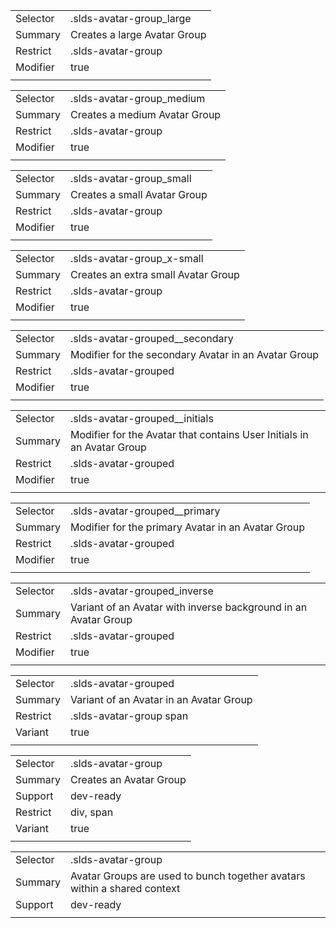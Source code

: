 
|  |  |
|-------|-------|
| Selector | .slds-avatar-group_large  |
| Summary | Creates a large Avatar Group |
| Restrict | .slds-avatar-group |
| Modifier | true |
|  |  |


|  |  |
|-------|-------|
| Selector | .slds-avatar-group_medium  |
| Summary | Creates a medium Avatar Group |
| Restrict | .slds-avatar-group |
| Modifier | true |
|  |  |


|  |  |
|-------|-------|
| Selector | .slds-avatar-group_small  |
| Summary | Creates a small Avatar Group |
| Restrict | .slds-avatar-group |
| Modifier | true |
|  |  |


|  |  |
|-------|-------|
| Selector | .slds-avatar-group_x-small  |
| Summary | Creates an extra small Avatar Group |
| Restrict | .slds-avatar-group |
| Modifier | true |
|  |  |


|  |  |
|-------|-------|
| Selector | .slds-avatar-grouped__secondary  |
| Summary | Modifier for the secondary Avatar in an Avatar Group |
| Restrict | .slds-avatar-grouped |
| Modifier | true |
|  |  |


|  |  |
|-------|-------|
| Selector | .slds-avatar-grouped__initials  |
| Summary | Modifier for the Avatar that contains User Initials in an Avatar Group |
| Restrict | .slds-avatar-grouped |
| Modifier | true |
|  |  |


|  |  |
|-------|-------|
| Selector | .slds-avatar-grouped__primary  |
| Summary | Modifier for the primary Avatar in an Avatar Group |
| Restrict | .slds-avatar-grouped |
| Modifier | true |
|  |  |


|  |  |
|-------|-------|
| Selector | .slds-avatar-grouped_inverse  |
| Summary | Variant of an Avatar with inverse background in an Avatar Group |
| Restrict | .slds-avatar-grouped |
| Modifier | true |
|  |  |


|  |  |
|-------|-------|
| Selector | .slds-avatar-grouped  |
| Summary | Variant of an Avatar in an Avatar Group |
| Restrict | .slds-avatar-group span |
| Variant | true |
|  |  |


|  |  |
|-------|-------|
| Selector | .slds-avatar-group  |
| Summary | Creates an Avatar Group |
| Support | dev-ready |
| Restrict | div, span |
| Variant | true |
|  |  |


|  |  |
|-------|-------|
| Selector | .slds-avatar-group  |
| Summary | Avatar Groups are used to bunch together avatars within a shared context |
| Support | dev-ready |
|  |  |

